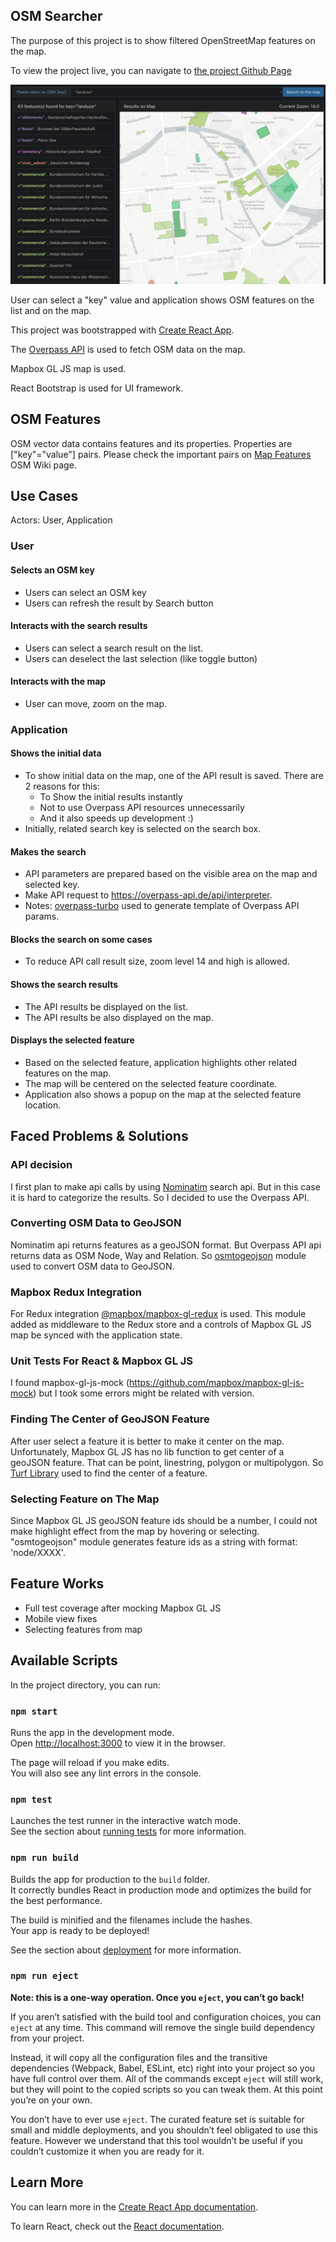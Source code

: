 ## OSM Searcher

The purpose of this project is to show filtered OpenStreetMap features on the map.

To view the project live, you can navigate to [the project Github Page](https://emredagli.github.io/osm-searcher/)

![img.png](img.png)

User can select a "key" value and application shows OSM features on the list and on the map.

This project was bootstrapped with [Create React App](https://github.com/facebook/create-react-app).

The [Overpass API](https://wiki.openstreetmap.org/wiki/Overpass_API) is used to fetch OSM data on the map.

Mapbox GL JS map is used.

React Bootstrap is used for UI framework.

## OSM Features

OSM vector data contains features and its properties. Properties are ["key"="value"] pairs.
Please check the important pairs on [Map Features](https://wiki.openstreetmap.org/wiki/Map_Features) OSM Wiki page.

## Use Cases

Actors: User, Application

### User

#### Selects an OSM key

* Users can select an OSM key
* Users can refresh the result by Search button

#### Interacts with the search results

* Users can select a search result on the list.
* Users can deselect the last selection (like toggle button)

#### Interacts with the map

* User can move, zoom on the map.

### Application

#### Shows the initial data

* To show initial data on the map, one of the API result is saved. There are 2 reasons for this:
  * To Show the initial results instantly
  * Not to use Overpass API resources unnecessarily
  * And it also speeds up development :)
* Initially, related search key is selected on the search box.

#### Makes the search

* API parameters are prepared based on the visible area on the map and selected key.
* Make API request to https://overpass-api.de/api/interpreter.
* Notes: [overpass-turbo](https://overpass-turbo.eu/) used to generate template of Overpass API params.

#### Blocks the search on some cases

* To reduce API call result size, zoom level 14 and high is allowed.

#### Shows the search results

* The API results be displayed on the list.
* The API results be also displayed on the map.

#### Displays the selected feature

* Based on the selected feature, application highlights other related features on the map.
* The map will be centered on the selected feature coordinate.
* Application also shows a popup on the map at the selected feature location.

## Faced Problems & Solutions

### API decision

I first plan to make api calls by using [Nominatim](https://wiki.openstreetmap.org/wiki/Nominatim) search api.
But in this case it is hard to categorize the results. So I decided to use the Overpass API.

### Converting OSM Data to GeoJSON

Nominatim api returns features as a geoJSON format. But Overpass API api returns data as OSM Node, Way and Relation. So [osmtogeojson](https://github.com/tyrasd/osmtogeojson) module used to convert OSM data to GeoJSON.

### Mapbox Redux Integration

For Redux integration [@mapbox/mapbox-gl-redux](https://github.com/mapbox/mapbox-gl-redux) is used. This module added as middleware to the Redux store and a controls of Mapbox GL JS map be synced with the application state.

### Unit Tests For React & Mapbox GL JS

I found mapbox-gl-js-mock (https://github.com/mapbox/mapbox-gl-js-mock) but I took some errors might be related with version.

### Finding The Center of GeoJSON Feature

After user select a feature it is better to make it center on the map. Unfortunately, Mapbox GL JS has no lib function to get center of a geoJSON feature. That can be point, linestring, polygon or multipolygon. So [Turf Library](http://turfjs.org/docs/) used to find the center of a feature.

### Selecting Feature on The Map

Since Mapbox GL JS geoJSON feature ids should be a number, I could not make highlight effect from the map by hovering or selecting. "osmtogeojson" module generates feature ids as a string with format: 'node/XXXX'.

## Feature Works

* Full test coverage after mocking Mapbox GL JS
* Mobile view fixes
* Selecting features from map

## Available Scripts

In the project directory, you can run:

### `npm start`

Runs the app in the development mode.<br>
Open [http://localhost:3000](http://localhost:3000) to view it in the browser.

The page will reload if you make edits.<br>
You will also see any lint errors in the console.

### `npm test`

Launches the test runner in the interactive watch mode.<br>
See the section about [running tests](https://facebook.github.io/create-react-app/docs/running-tests) for more information.

### `npm run build`

Builds the app for production to the `build` folder.<br>
It correctly bundles React in production mode and optimizes the build for the best performance.

The build is minified and the filenames include the hashes.<br>
Your app is ready to be deployed!

See the section about [deployment](https://facebook.github.io/create-react-app/docs/deployment) for more information.

### `npm run eject`

**Note: this is a one-way operation. Once you `eject`, you can’t go back!**

If you aren’t satisfied with the build tool and configuration choices, you can `eject` at any time. This command will remove the single build dependency from your project.

Instead, it will copy all the configuration files and the transitive dependencies (Webpack, Babel, ESLint, etc) right into your project so you have full control over them. All of the commands except `eject` will still work, but they will point to the copied scripts so you can tweak them. At this point you’re on your own.

You don’t have to ever use `eject`. The curated feature set is suitable for small and middle deployments, and you shouldn’t feel obligated to use this feature. However we understand that this tool wouldn’t be useful if you couldn’t customize it when you are ready for it.

## Learn More

You can learn more in the [Create React App documentation](https://facebook.github.io/create-react-app/docs/getting-started).

To learn React, check out the [React documentation](https://reactjs.org/).
